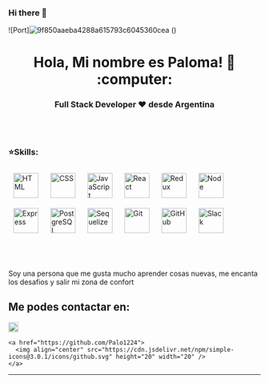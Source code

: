 ### Hi there 👋

![Port]![9f850aaeba4288a615793c6045360cea](https://user-images.githubusercontent.com/47754688/174692961-5d669631-9d6e-4196-8fa7-13f6c401e530.jpg)
()
<h1 align="center"> Hola, Mi nombre es Paloma! 👋 :computer: </h1>

<h3 align="center">Full Stack Developer ❤️ desde Argentina</h3>
<br></br>
<h3>⭐Skills:</h3>
<p>
    <img style="margin: 10px;" alt='HTML' margin width=50px src='./assets/html-logo1.png'/>
    <img style="margin: 10px;" alt='CSS' width=50px src='./assets/css-logo.png'/>
    <img style="margin: 10px;" alt='JavaScript' width=50px src='./assets/js-logo.png'/>
    <img style="margin: 10px;" alt='React' width=50px src='./assets/react-logo.png'/>
    <img style="margin: 10px;" alt='Redux' width=50px src='./assets/redux-logo.png'/>
    <img style="margin: 10px;" alt='Node' width=50px src='./assets/node-logo.png'/>
    <img style="margin: 10px;" alt='Express' width=50px src='https://images.tute.io/tute/topic/express-js.png'/>
    <img style="margin: 10px;" alt='PostgreSQL' width=50px src='./assets/pg-logo.png'/>
    <img style="margin: 10px;" alt='Sequelize' width=50px src='./assets/sequelize-logo.png'/>
    <img style="margin: 10px;" alt='Git' width=50px src='https://git-scm.com/images/logos/downloads/Git-Icon-White.png'/>
    <img style="margin: 10px;" alt='GitHub' width=50px src='https://github.githubassets.com/images/modules/logos_page/GitHub-Mark.png'/>
    <img style="margin: 10px;" alt='Slack' width=50px src='https://upload.wikimedia.org/wikipedia/commons/thumb/d/d5/Slack_icon_2019.svg/2048px-Slack_icon_2019.svg.png'/>
</p>
<br></br>


<div>
  <p>
    Soy una persona que me gusta mucho aprender cosas nuevas, me encanta los desafios y salir mi zona de confort 
  </p>
</div>


<h2> Me podes contactar en: </h2>

<p>
    <a href="https://www.linkedin.com/in/palomavaira/">
      <img align="center" src="https://cdn.jsdelivr.net/npm/simple-icons@3.0.1/icons/linkedin.svg" height="20" width="20" />
    </a>
  
    <a href="https://github.com/Palo1224">
      <img align="center" src="https://cdn.jsdelivr.net/npm/simple-icons@3.0.1/icons/github.svg" height="20" width="20" />
    </a>
<p/>

<hr/>


